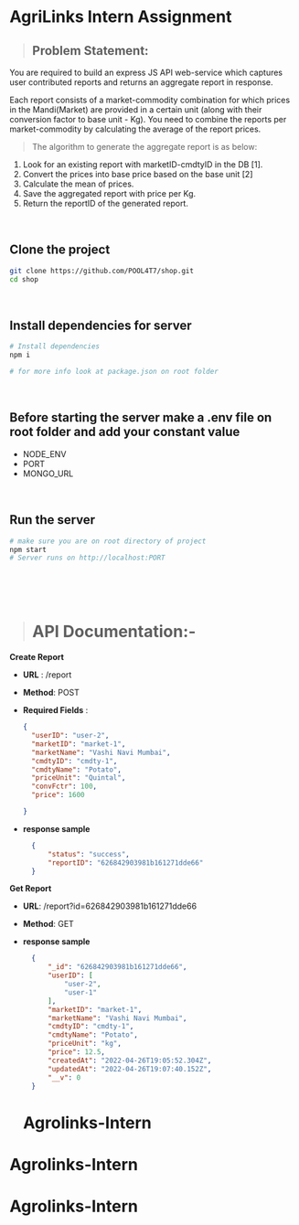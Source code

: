 # AgriLinks Intern Assignment

> ## Problem Statement:

You are required to build an express JS API web-service which captures user contributed reports and returns an aggregate report in response.

Each report consists of a market-commodity combination for which prices in the Mandi(Market) are provided in a certain unit (along with their conversion factor to base unit - Kg).
You need to combine the reports per market-commodity by calculating the average of the report prices.

> The algorithm to generate the aggregate report is as below:
1. Look for an existing report with marketID-cmdtyID in the DB [1].
2. Convert the prices into base price based on the base unit [2]
3. Calculate the mean of prices.
4. Save the aggregated report with price per Kg.
5. Return the reportID of the generated report.


<br>

## Clone the project

```bash
git clone https://github.com/POOL4T7/shop.git
cd shop
```

<br>

## Install dependencies for server

```bash
# Install dependencies
npm i

# for more info look at package.json on root folder
```

<br>

## Before starting the server make a .env file on root folder and add your constant value

- NODE_ENV
- PORT
- MONGO_URL

<br>

## Run the server

```bash
# make sure you are on root directory of project
npm start
# Server runs on http://localhost:PORT

```


<br><br><br>

> # API Documentation:-

**Create Report**

- **URL** : /report

- **Method**: POST
- **Required Fields** :
  ```json
  {
    "userID": "user-2",
    "marketID": "market-1",
    "marketName": "Vashi Navi Mumbai",
    "cmdtyID": "cmdty-1",
    "cmdtyName": "Potato",
    "priceUnit": "Quintal",
    "convFctr": 100,
    "price": 1600

  }
  ```
- **response sample**
  ```json
    {
        "status": "success",
        "reportID": "626842903981b161271dde66"
    }
  ```

**Get Report**

- **URL**: /report?id=626842903981b161271dde66
- **Method**: GET
- **response sample**
  ```json
    {
        "_id": "626842903981b161271dde66",
        "userID": [
            "user-2",
            "user-1"
        ],
        "marketID": "market-1",
        "marketName": "Vashi Navi Mumbai",
        "cmdtyID": "cmdty-1",
        "cmdtyName": "Potato",
        "priceUnit": "kg",
        "price": 12.5,
        "createdAt": "2022-04-26T19:05:52.304Z",
        "updatedAt": "2022-04-26T19:07:40.152Z",
        "__v": 0
    }
  ```

  # Agrolinks-Intern
# Agrolinks-Intern
# Agrolinks-Intern
